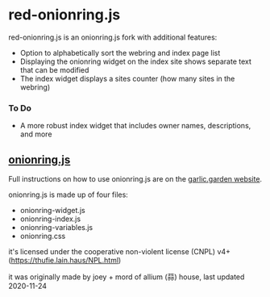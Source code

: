 # red-onionring.js
red-onionring.js is an onionring.js fork with additional features:
- Option to alphabetically sort the webring and index page list
- Displaying the onionring widget on the index site shows separate text that can be modified
- The index widget displays a sites counter (how many sites in the webring)

### To Do
- A more robust index widget that includes owner names, descriptions, and more

## [onionring.js](https://garlic.garden/onionring/)

Full instructions on how to use onionring.js are on the [garlic.garden website](https://garlic.garden/onionring/).

onionring.js is made up of four files: 
- onionring-widget.js 
- onionring-index.js
- onionring-variables.js 
- onionring.css

it's licensed under the cooperative non-violent license (CNPL) v4+ (https://thufie.lain.haus/NPL.html)

it was originally made by joey + mord of allium (蒜) house, last updated 2020-11-24